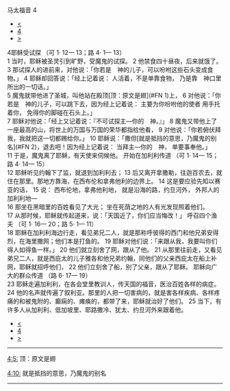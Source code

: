 ﻿





 马太福音 4




* [<](bible/MAT03.md)
* [4](bible/MAT.md)
* [>](bible/MAT05.md)



 
4耶稣受试探 （可
1·
12—
13；路
4·
1—
13）  
1 当时，耶稣被圣灵引到旷野，受魔鬼的试探。 
2 他禁食四十昼夜，后来就饿了。 
3 那试探人的进前来，对他说：「你若是　神的儿子，可以吩咐这些石头变成食物。」 
4 耶稣却回答说：「经上记着说： 人活着，不是单靠食物， 乃是靠　神口里所出的一切话。」  
5 魔鬼就带他进了圣城，叫他站在殿顶[顶：原文是翅](#FN
1)上， 
6 对他说：「你若是　神的儿子，可以跳下去，因为经上记着说： 主要为你吩咐他的使者 用手托着你， 免得你的脚碰在石头上。」  
7 耶稣对他说：「经上又记着说：『不可试探主—你的　神。』」 
8 魔鬼又带他上了一座最高的山，将世上的万国与万国的荣华都指给他看， 
9 对他说：「你若俯伏拜我，我就把这一切都赐给你。」 
10 耶稣说：「撒但[就是抵挡的意思，乃魔鬼的别名](#FN
2)，退去吧！因为经上记着说： 当拜主—你的　神， 单要事奉他。」  
11 于是，魔鬼离了耶稣，有天使来伺候他。 开始在加利利传道 （可
1·
14—
15；路
4·
14—
15）  
12 耶稣听见约翰下了监，就退到加利利去； 
13 后又离开拿撒勒，往迦百农去，就住在那里。那地方靠海，在西布伦和拿弗他利的边界上。 
14 这是要应验先知以赛亚的话， 
15 说： 西布伦地，拿弗他利地， 就是沿海的路，约旦河外， 外邦人的加利利地—  
16 那坐在黑暗里的百姓看见了大光； 坐在死荫之地的人有光发现照着他们。  
17 从那时候，耶稣就传起道来，说：「天国近了，你们应当悔改！」 呼召四个渔夫 （可
1·
16—
20；路
5·
1—
11）  
18 耶稣在加利利海边行走，看见弟兄二人，就是那称呼彼得的西门和他兄弟安得烈，在海里撒网；他们本是打鱼的。 
19 耶稣对他们说：「来跟从我，我要叫你们得人如得鱼一样。」 
20 他们就立刻舍了网，跟从了他。 
21 从那里往前走，又看见弟兄二人，就是西庇太的儿子雅各和他兄弟约翰，同他们的父亲西庇太在船上补网，耶稣就招呼他们， 
22 他们立刻舍了船，别了父亲，跟从了耶稣。 耶稣向广大的群众传道 （路
6·
17—
19）  
23 耶稣走遍加利利，在各会堂里教训人，传天国的福音，医治百姓各样的病症。 
24 他的名声就传遍了叙利亚。那里的人把一切害病的，就是害各样疾病、各样疼痛的和被鬼附的、癫痫的、瘫痪的，都带了来，耶稣就治好了他们。 
25 当下，有许多人从加利利、低加坡里、耶路撒冷、犹太、约旦河外来跟着他。 
* [<](bible/MAT03.md)
* [4](bible/MAT.md)
* [>](bible/MAT05.md)





---


[4:5:](#V5)
顶：原文是翅


[4:10:](#V10)
就是抵挡的意思，乃魔鬼的别名




---









